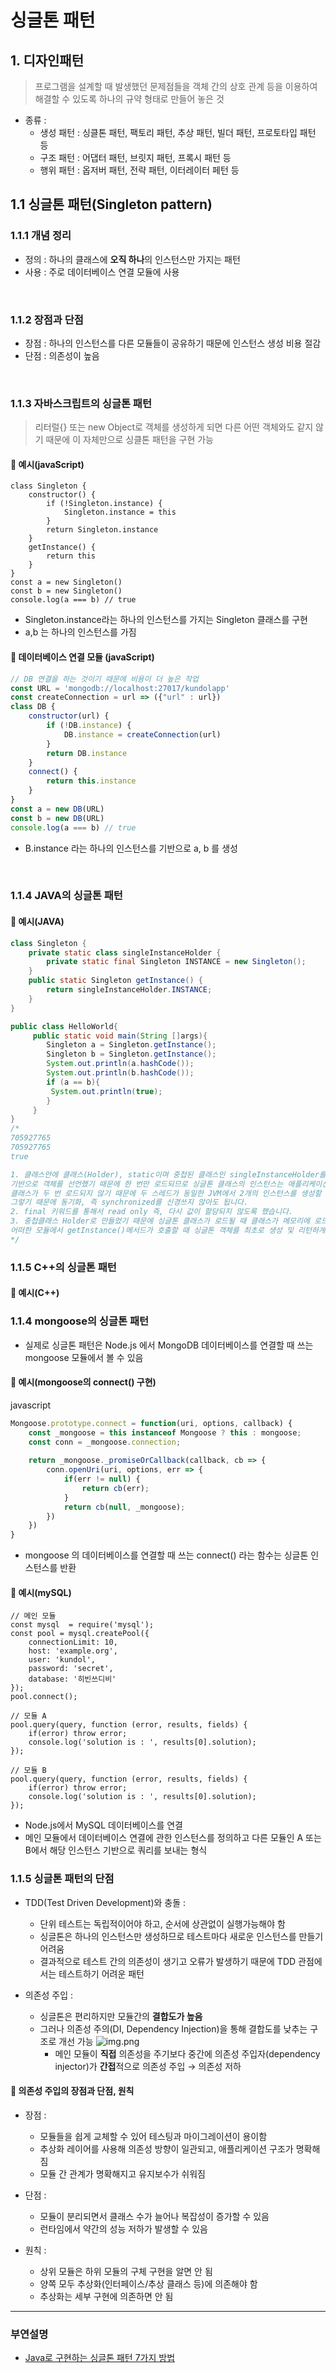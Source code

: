 # 싱글톤 패턴

## 1. 디자인패턴
> 프로그램을 설계할 때 발생했던 문제점들을 객체 간의 상호 관계 등을
이용하여 해결할 수 있도록 하나의 규약 형태로 만들어 놓은 것

- 종류 :
  - 생성 패턴 : 싱클톤 패턴, 팩토리 패턴, 추상 패턴, 빌더 패턴, 프로토타입 패턴 등
  - 구조 패턴 : 어댑터 패턴, 브릿지 패턴, 프록시 패턴 등
  - 행위 패턴 : 옵저버 패턴, 전략 패턴, 이터레이터 페턴 등

## 1.1 싱글톤 패턴(Singleton pattern)

### 1.1.1 개념 정리

- 정의 : 하나의 클래스에 **오직 하나**의 인스턴스만 가지는 패턴
- 사용 : 주로 데이터베이스 연결 모듈에 사용 
<br>

### 1.1.2 장점과 단점

- 장점 : 하나의 인스턴스를 다른 모듈들이 공유하기 때문에 인스턴스 생성 비용 절감
- 단점 : 의존성이 높음
<br>

### 1.1.3 자바스크립트의 싱글톤 패턴
> 리터럴{} 또는 new Object로 객체를 생성하게 되면 다른 어떤 객체와도 같지 않기 때문에 이 자체만으로 싱클톤 패턴을 구현 가능

#### 📌 예시(javaScript) 
```
class Singleton {
    constructor() {
        if (!Singleton.instance) {
            Singleton.instance = this
        }
        return Singleton.instance
    }
    getInstance() {
        return this 
    }
}
const a = new Singleton()
const b = new Singleton() 
console.log(a === b) // true 
```
- Singleton.instance라는 하나의 인스턴스를 가지는 Singleton 클래스를 구현
- a,b 는 하나의 인스턴스를 가짐

#### 📌 데이터베이스 연결 모듈 (javaScript)
```javaScript
// DB 연결을 하는 것이기 때문에 비용이 더 높은 작업 
const URL = 'mongodb://localhost:27017/kundolapp' 
const createConnection = url => ({"url" : url})    
class DB {
    constructor(url) {
        if (!DB.instance) { 
            DB.instance = createConnection(url)
        }
        return DB.instance
    }
    connect() {
        return this.instance
    }
}
const a = new DB(URL)
const b = new DB(URL) 
console.log(a === b) // true
```
- B.instance 라는 하나의 인스턴스를 기반으로 a, b 를 생성

<br>

### 1.1.4 JAVA의 싱글톤 패턴

#### 📌 예시(JAVA) 
```Java
class Singleton {
    private static class singleInstanceHolder {
        private static final Singleton INSTANCE = new Singleton();
    }
    public static Singleton getInstance() {
        return singleInstanceHolder.INSTANCE;
    }
}

public class HelloWorld{ 
     public static void main(String []args){ 
        Singleton a = Singleton.getInstance(); 
        Singleton b = Singleton.getInstance(); 
        System.out.println(a.hashCode());
        System.out.println(b.hashCode());  
        if (a == b){
         System.out.println(true); 
        } 
     }
}
/*
705927765
705927765
true

1. 클래스안에 클래스(Holder), static이며 중첩된 클래스인 singleInstanceHolder를 
기반으로 객체를 선언했기 때문에 한 번만 로드되므로 싱글톤 클래스의 인스턴스는 애플리케이션 당 하나만 존재하며 
클래스가 두 번 로드되지 않기 때문에 두 스레드가 동일한 JVM에서 2개의 인스턴스를 생성할 수 없습니다. 
그렇기 때문에 동기화, 즉 synchronized를 신경쓰지 않아도 됩니다. 
2. final 키워드를 통해서 read only 즉, 다시 값이 할당되지 않도록 했습니다.
3. 중첩클래스 Holder로 만들었기 때문에 싱글톤 클래스가 로드될 때 클래스가 메모리에 로드되지 않고 
어떠한 모듈에서 getInstance()메서드가 호출할 때 싱글톤 객체를 최초로 생성 및 리턴하게 됩니다. 
*/
```

### 1.1.5 C++의 싱글톤 패턴

#### 📌 예시(C++) 

### 1.1.4 mongoose의 싱글톤 패턴
- 실제로 싱글톤 패턴은 Node.js 에서 MongoDB 데이터베이스를 연결할 때 쓰는 mongoose 모듈에서 볼 수 있음

#### 📌 예시(mongoose의 connect() 구현) 
javascript
```javascript
Mongoose.prototype.connect = function(uri, options, callback) {
	const _mongoose = this instanceof Mongoose ? this : mongoose;
    const conn = _mongoose.connection;
    
    return _mongoose._promiseOrCallback(callback, cb => {
    	conn.openUri(uri, options, err => {
        	if(err != null) {
            	return cb(err);
            }
            return cb(null, _mongoose);
        })
    })
}
```
- mongoose 의 데이터베이스를 연결할 때 쓰는 connect() 라는 함수는 싱글톤 인스턴스를 반환

#### 📌 예시(mySQL) 
```
// 메인 모듈
const mysql  = require('mysql');
const pool = mysql.createPool({
	connectionLimit: 10,
    host: 'example.org',
    user: 'kundol',
    password: 'secret',
    database: '히빈쓰디비'
});
pool.connect();

// 모듈 A
pool.query(query, function (error, results, fields) {
	if(error) throw error;
    console.log('solution is : ', results[0].solution);
});

// 모듈 B
pool.query(query, function (error, results, fields) {
	if(error) throw error;
    console.log('solution is : ', results[0].solution);
});
```
- Node.js에서 MySQL 데이터베이스를 연결
- 메인 모듈에서 데이터베이스 연결에 관한 인스턴스를 정의하고 다른 모듈인 A 또는 B에서 해당 인스턴스 기반으로 쿼리를 보내는 형식

### 1.1.5 싱글톤 패턴의 단점
- TDD(Test Driven Development)와 충돌 :
  - 단위 테스트는 독립적이어야 하고, 순서에 상관없이 실행가능해야 함
  - 싱글톤은 하나의 인스턴스만 생성하므로 테스트마다 새로운 인스턴스를 만들기 어려움 
  - 결과적으로 테스트 간의 의존성이 생기고 오류가 발생하기 때문에 TDD 관점에서는 테스트하기 어려운 패턴

- 의존성 주입 :
  - 싱글톤은 편리하지만 모듈간의 **결합도가 높음**
  - 그러나 의존성 주의(DI, Dependency Injection)을 통해 결합도를 낮추는 구조로 개선 가능
    ![img.png](DI.png)
    - 메인 모듈이 **직접** 의존성을 주기보다 중간에 의존성 주입자(dependency injector)가 **간접**적으로 의존성 주입 → 의존성 저하

#### 🔗 의존성 주입의 장점과 단점, 원칙
- 장점 : 
  - 모듈들을 쉽게 교체할 수 있어 테스팅과 마이그레이션이 용이함
  - 추상화 레이어를 사용해 의존성 방향이 일관되고, 애플리케이션 구조가 명확해짐
  - 모듈 간 관계가 명확해지고 유지보수가 쉬워짐

- 단점 :
  - 모듈이 분리되면서 클래스 수가 늘어나 복잡성이 증가할 수 있음
  - 런타임에서 약간의 성능 저하가 발생할 수 있음 

- 원칙 : 
  - 상위 모듈은 하위 모듈의 구체 구현을 알면 안 됨
  - 양쪽 모두 추상화(인터페이스/추상 클래스 등)에 의존해야 함
  - 추상화는 세부 구현에 의존하면 안 됨


--- 
### 부연설명
- [Java로 구현하는 싱글톤 패턴 7가지 방법](https://www.youtube.com/watch?v=3rfbnQYOCFA)
